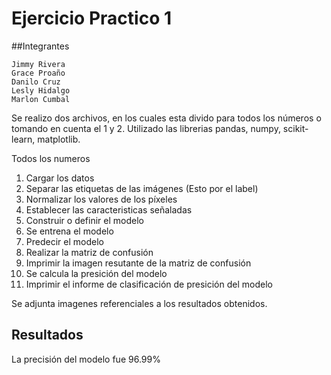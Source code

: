 # Ejercicio Practico 1

##Integrantes
  
    Jimmy Rivera
    Grace Proaño
    Danilo Cruz
    Lesly Hidalgo
    Marlon Cumbal


Se realizo dos archivos, en los cuales esta divido para todos los números o tomando en cuenta el 1 y 2.
Utilizado las librerias pandas, numpy, scikit-learn, matplotlib.

Todos los numeros
1. Cargar los datos
2. Separar las etiquetas de las imágenes (Esto por el label)
3. Normalizar los valores de los píxeles
4. Establecer las caracteristicas señaladas
5. Construir o definir el modelo
6. Se entrena el modelo
7. Predecir el modelo
8. Realizar la matriz de confusión
9. Imprimir la imagen resutante de la matriz de confusión
10. Se calcula la presición del modelo
11. Imprimir el informe de clasificación de presición del modelo

Se adjunta imagenes referenciales a los resultados obtenidos.

## Resultados
La precisión del modelo fue 96.99%
 

